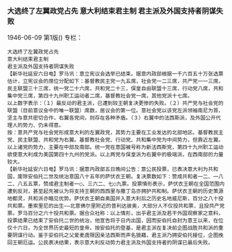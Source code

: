 ### 大选终了左翼政党占先  意大利结束君主制  君主派及外国支持者阴谋失败

1946-06-09
第1版()
专栏：

    大选终了左翼政党占先
    意大利结束君主制
    君主派及外国支持者阴谋失败
    【新华社延安六日电】罗马讯：意立宪议会选举已结束。据意内政部根据一千六百五十万张选票估计，立宪议会的席位分配如下：基督教民主党一九五席，社会党一二三席，共产党一一三席，民主联盟三十三席，统一党二十六席，共和党二十三，保皇自由联盟十三席，行动党八席，共和集中党三席，第四十九州职工运动者二席，基督教社会党一席，其他党派十七席。
    以上数字表示：（１）最反动的君主派，已遭到较王朝复决更惨的失败。（２）共产党与社会党的联盟（目前意议会中的唯一联盟）席数，居议会的第一位。意社会党以该党左派领袖南尼为首，坚主与意共密切合作，右翼各党间，则存在各种矛盾。（３）右翼中的法西斯派，及外国公开代理人的势力、仍未得意。        
    按：意共产党与社会党形成意大利的左翼政党，其势力主要在工业发达的北部地区。基督教民主党、民主联盟、共和党为右翼。基督教社会党、行动党、共和集中党为中间势力，但靠近左翼。以上诸党的势力，主要在中部及南部。统一党在意国被号称为新法西斯党，第四十九州职工运动欲使意大利成为美国第四十九州的党派。以上两党与保皇派为右翼中的极端派，在西南部的力量较大。
    【新华社延安六日电】罗马讯：据意内政部五日晚间公告：意公民投票，已表决意大利为共和国，废除安伯托二世及统治意国八十五年的萨伏衣王朝。复决票数如下：赞成共和者一二、一八二、八五五票，赞成君主制者一○、三六二、七○九票。投票情形表示，萨伏衣王朝在全国范围内遭到反对，甚至起先被认为将支持王朝的西西里与撒丁岛亦拥护共和制。萨伏衣王朝的历史策源地都灵，共和派亦略见优势。萨伏衣王朝自奥国并入意大利后之历史名地威尼斯，百分之八十投共和票。墨索里尼的出生——北意佛尔里附近的普利达彼奥，大部分人不仅投共和票，且投共产党票。罗马百分之六十投共和票。据合众社称：以上情形，出乎君主派及若干外国观察家之意料，投票结果已结束了安伯托二世的统治，他宣告将于日内出国，因而安伯托自封为意王以来，在位仅十六日，为全世界历史最短的皇帝。按安伯托的登基，是君主派在复决前企图战胜共和派的重要阴谋行动。鉴于安伯托之父爱麦虞限因亲法西斯而声名狼藉，君主派乃拥安伯托接位，企图挽回王朝厄运。公民表决结果，表示意大利反动势力君主派及外国支持者的阴谋已最后失败。
